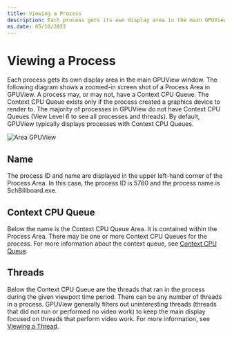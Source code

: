```yaml
---
title: Viewing a Process
description: Each process gets its own display area in the main GPUView window. 
ms.date: 05/10/2022
---
```


# Viewing a Process

Each process gets its own display area in the main GPUView window. The following diagram shows a zoomed-in screen shot of a Process Area in GPUView. A process may, or may not, have a Context CPU Queue. The Context CPU Queue exists only if the process created a graphics device to render to. The majority of processes in GPUView do not have Context CPU Queues (View Level 6 to see all processes and threads). By default, GPUView typically displays processes with Context CPU Queues.

![Area GPUView](/Images/area-gpuview.png) 

## Name
The process ID and name are displayed in the upper left-hand corner of the Process Area. In this case, the process ID is 5760 and the process name is SchBillboard.exe.

## Context CPU Queue
Below the name is the Context CPU Queue Area. It is contained within the Process Area. There may be one or more Context CPU Queues for the process. For more information about the context queue, see [Context CPU Queue](context-cpu-queue.md).

## Threads
Below the Context CPU Queue are the threads that ran in the process during the given viewport time period. There can be any number of threads in a process. GPUView generally filters out uninteresting threads (threads that did not run or performed no video work) to keep the main display focused on threads that perform video work. For more information, see [Viewing a Thread](viewing-a-thread.md).